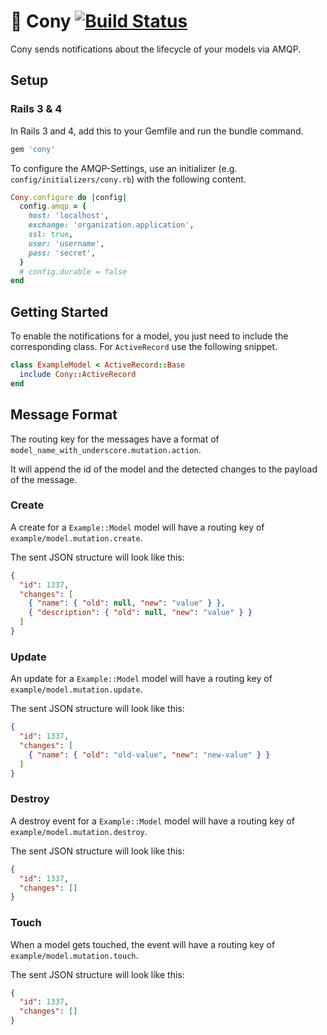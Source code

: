 # :rabbit: Cony [![Build Status](https://travis-ci.org/ninech/cony.svg)](https://travis-ci.org/ninech/cony)

Cony sends notifications about the lifecycle of your models via AMQP.


## Setup

### Rails 3 & 4

In Rails 3 and 4, add this to your Gemfile and run the bundle command.

```ruby
gem 'cony'
```

To configure the AMQP-Settings, use an initializer (e.g.
`config/initializers/cony.rb`) with the following content.

```ruby
Cony.configure do |config|
  config.amqp = {
    host: 'localhost',
    exchange: 'organization.application',
    ssl: true,
    user: 'username',
    pass: 'secret',
  }
  # config.durable = false
end
```


## Getting Started

To enable the notifications for a model, you just need to include the
corresponding class. For `ActiveRecord` use the following snippet.

```ruby
class ExampleModel < ActiveRecord::Base
  include Cony::ActiveRecord
end
```

## Message Format

The routing key for the messages have a format of
`model_name_with_underscore.mutation.action`.

It will append the id of the model and the detected changes to the payload of the message.

### Create

A create for a `Example::Model` model will have a routing key of
`example/model.mutation.create`.

The sent JSON structure will look like this:

```json
{
  "id": 1337,
  "changes": [
    { "name": { "old": null, "new": "value" } },
    { "description": { "old": null, "new": "value" } }
  ]
}
```


### Update

An update for a `Example::Model` model will have a routing key of
`example/model.mutation.update`.

The sent JSON structure will look like this:

```json
{
  "id": 1337,
  "changes": [
    { "name": { "old": "old-value", "new": "new-value" } }
  ]
}
```


### Destroy

A destroy event for a `Example::Model` model will have a routing key of
`example/model.mutation.destroy`.

The sent JSON structure will look like this:

```json
{
  "id": 1337,
  "changes": []
}
```

### Touch

When a model gets touched, the event will have a routing key of 
`example/model.mutation.touch`.


The sent JSON structure will look like this:

```json
{
  "id": 1337,
  "changes": []
}
```